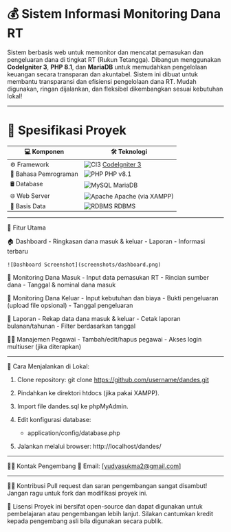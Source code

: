 # 💰 Sistem Informasi Monitoring Dana RT

Sistem berbasis web untuk memonitor dan mencatat pemasukan dan pengeluaran dana di tingkat RT (Rukun Tetangga). 
Dibangun menggunakan **CodeIgniter 3**, **PHP 8.1**, dan **MariaDB** untuk memudahkan pengelolaan keuangan secara transparan dan akuntabel.
Sistem ini dibuat untuk membantu transparansi dan efisiensi pengelolaan dana RT. 
Mudah digunakan, ringan dijalankan, dan fleksibel dikembangkan sesuai kebutuhan lokal!

---

# 📌 Spesifikasi Proyek

| 💻 Komponen         | 🛠️ Teknologi                                                                 |
|---------------------|------------------------------------------------------------------------------|
| ⚙️ Framework        | ![CI3](https://img.shields.io/badge/CodeIgniter-3-red?logo=codeigniter) [CodeIgniter 3](https://codeigniter.com) |
| 🧠 Bahasa Pemrograman | ![PHP](https://img.shields.io/badge/PHP-8.1-blue?logo=php) PHP v8.1                      |
| 🛢️ Database         | ![MySQL](https://img.shields.io/badge/MySQL-MariaDB-4479A1?logo=mysql&logoColor=white) MariaDB |
| 🌐 Web Server       | ![Apache](https://img.shields.io/badge/Apache-2.4-darkred?logo=apache) Apache (via XAMPP) |
| 🧮 Basis Data       | ![RDBMS](https://img.shields.io/badge/RDBMS-Relational-blue) RDBMS

---

🧭 Fitur Utama

🏠 Dashboard
	- Ringkasan dana masuk & keluar
	- Laporan
	- Informasi terbaru
	
	![Dashboard Screenshot](screenshots/dashboard.png)

💸 Monitoring Dana Masuk
	- Input data pemasukan RT
	- Rincian sumber dana
	- Tanggal & nominal dana masuk

🧾 Monitoring Dana Keluar
	- Input kebutuhan dan biaya
	- Bukti pengeluaran (upload file opsional)
	- Tanggal pengeluaran

📑 Laporan
	- Rekap data dana masuk & keluar
	- Cetak laporan bulanan/tahunan
	- Filter berdasarkan tanggal

👨‍💼 Manajemen Pegawai
	- Tambah/edit/hapus pegawai
	- Akses login multiuser (jika diterapkan)
	
---

🚀 Cara Menjalankan di Lokal:

1. Clone repository:
	git clone https://github.com/username/dandes.git

2. Pindahkan ke direktori htdocs (jika pakai XAMPP).

3. Import file dandes.sql ke phpMyAdmin.

4. Edit konfigurasi database:
	- application/config/database.php
	
5. Jalankan melalui browser:
	http://localhost/dandes/
	
---

🙋‍♂️ Kontak Pengembang
📧 Email: [yudyasukma2@gmail.com]

---

🧑‍💻 Kontribusi
Pull request dan saran pengembangan sangat disambut! Jangan ragu untuk fork dan modifikasi proyek ini.

📃 Lisensi
Proyek ini bersifat open-source dan dapat digunakan untuk pembelajaran atau pengembangan lebih lanjut. Silakan cantumkan kredit kepada pengembang asli bila digunakan secara publik.
